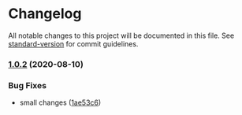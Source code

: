 # Changelog

All notable changes to this project will be documented in this file. See [standard-version](https://github.com/conventional-changelog/standard-version) for commit guidelines.

### [1.0.2](https://github.com/lpmatos/extracon/compare/v1.0.0...v1.0.2) (2020-08-10)


### Bug Fixes

* small changes ([1ae53c6](https://github.com/lpmatos/extracon/commit/1ae53c67158dd8533c74c777016726612e70aada))
